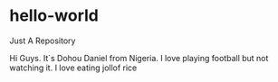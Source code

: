 # hello-world
Just A Repository


Hi Guys.
It`s Dohou Daniel from Nigeria. 
I love playing football but not watching it.
I love eating jollof rice
